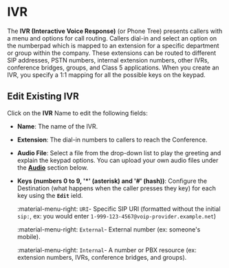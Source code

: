 # IVR
The **IVR (Interactive Voice Response)** (or Phone Tree) presents callers with a menu and options for call routing. Callers dial-in and select an option on the numberpad which is mapped to an extension for a specific department or group within the company. These extensions can be routed to different SIP addresses, PSTN numbers, internal extension numbers, other IVRs, conference bridges, groups, and Class 5 applications. When you create an IVR, you specify a 1:1 mapping for all the possible keys on the keypad.

## Edit Existing IVR
Click on the **IVR** Name to edit the following fields:

+ **Name**: The name of the IVR.
+ **Extension**: The dial-in numbers to callers to reach the Conference.
+ **Audio File**: Select a file from the drop-down list to play the greeting and explain the keypad options. You can upload your own audio files under the [**Audio**](/customer-portal/cp-audio/) section below. 
+ **Keys (numbers 0 to 9, '\*' (asterisk) and '#' (hash))**: Configure the Destination (what happens when the caller presses they key) for each key using the **`Edit`** ield.
    
    :material-menu-right: `URI`- Specific SIP URI (formatted without the initial `sip:`, ex: you would enter `1-999-123-4567@voip-provider.example.net`)
    
    :material-menu-right: `External`- External number (ex: someone's mobile).
    
    :material-menu-right: `Internal`- A number or PBX resource (ex: extension numbers, IVRs, conference bridges, and groups).

